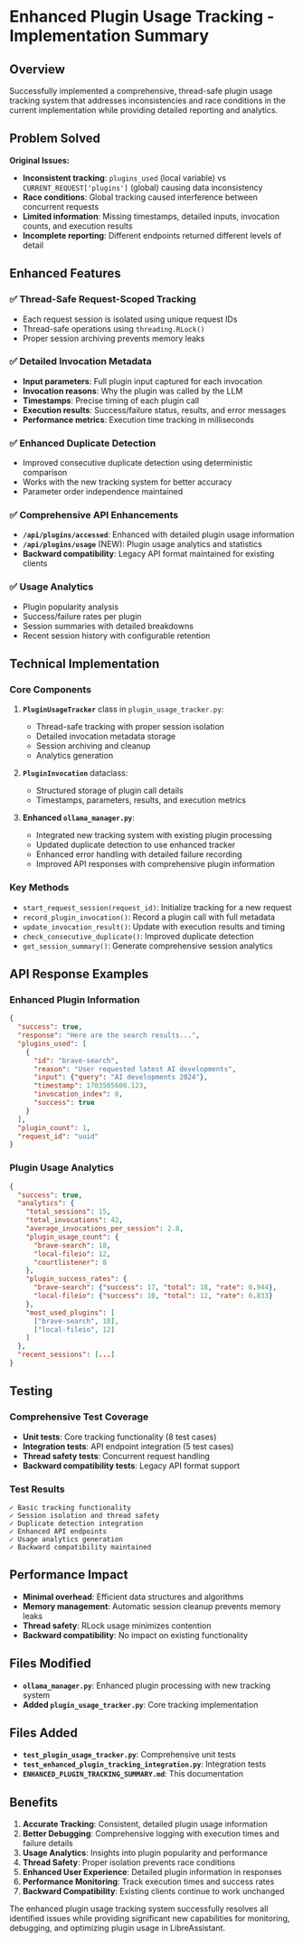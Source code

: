 # Enhanced Plugin Usage Tracking - Implementation Summary

## Overview

Successfully implemented a comprehensive, thread-safe plugin usage tracking system that addresses inconsistencies and race conditions in the current implementation while providing detailed reporting and analytics.

## Problem Solved

**Original Issues:**
- **Inconsistent tracking**: `plugins_used` (local variable) vs `CURRENT_REQUEST['plugins']` (global) causing data inconsistency
- **Race conditions**: Global tracking caused interference between concurrent requests  
- **Limited information**: Missing timestamps, detailed inputs, invocation counts, and execution results
- **Incomplete reporting**: Different endpoints returned different levels of detail

## Enhanced Features

### ✅ Thread-Safe Request-Scoped Tracking
- Each request session is isolated using unique request IDs
- Thread-safe operations using `threading.RLock()`
- Proper session archiving prevents memory leaks

### ✅ Detailed Invocation Metadata
- **Input parameters**: Full plugin input captured for each invocation
- **Invocation reasons**: Why the plugin was called by the LLM
- **Timestamps**: Precise timing of each plugin call
- **Execution results**: Success/failure status, results, and error messages
- **Performance metrics**: Execution time tracking in milliseconds

### ✅ Enhanced Duplicate Detection
- Improved consecutive duplicate detection using deterministic comparison
- Works with the new tracking system for better accuracy
- Parameter order independence maintained

### ✅ Comprehensive API Enhancements
- **`/api/plugins/accessed`**: Enhanced with detailed plugin usage information
- **`/api/plugins/usage`** (NEW): Plugin usage analytics and statistics
- **Backward compatibility**: Legacy API format maintained for existing clients

### ✅ Usage Analytics
- Plugin popularity analysis
- Success/failure rates per plugin  
- Session summaries with detailed breakdowns
- Recent session history with configurable retention

## Technical Implementation

### Core Components

1. **`PluginUsageTracker`** class in `plugin_usage_tracker.py`:
   - Thread-safe tracking with proper session isolation
   - Detailed invocation metadata storage
   - Session archiving and cleanup
   - Analytics generation

2. **`PluginInvocation`** dataclass:
   - Structured storage of plugin call details
   - Timestamps, parameters, results, and execution metrics

3. **Enhanced `ollama_manager.py`**:
   - Integrated new tracking system with existing plugin processing
   - Updated duplicate detection to use enhanced tracker
   - Enhanced error handling with detailed failure recording
   - Improved API responses with comprehensive plugin information

### Key Methods

- `start_request_session(request_id)`: Initialize tracking for a new request
- `record_plugin_invocation()`: Record a plugin call with full metadata
- `update_invocation_result()`: Update with execution results and timing
- `check_consecutive_duplicate()`: Improved duplicate detection
- `get_session_summary()`: Generate comprehensive session analytics

## API Response Examples

### Enhanced Plugin Information
```json
{
  "success": true,
  "response": "Here are the search results...",
  "plugins_used": [
    {
      "id": "brave-search",
      "reason": "User requested latest AI developments",
      "input": {"query": "AI developments 2024"},
      "timestamp": 1703505600.123,
      "invocation_index": 0,
      "success": true
    }
  ],
  "plugin_count": 1,
  "request_id": "uuid"
}
```

### Plugin Usage Analytics
```json
{
  "success": true,
  "analytics": {
    "total_sessions": 15,
    "total_invocations": 42,
    "average_invocations_per_session": 2.8,
    "plugin_usage_count": {
      "brave-search": 18,
      "local-fileio": 12,
      "courtlistener": 8
    },
    "plugin_success_rates": {
      "brave-search": {"success": 17, "total": 18, "rate": 0.944},
      "local-fileio": {"success": 10, "total": 12, "rate": 0.833}
    },
    "most_used_plugins": [
      ["brave-search", 18],
      ["local-fileio", 12]
    ]
  },
  "recent_sessions": [...]
}
```

## Testing

### Comprehensive Test Coverage
- **Unit tests**: Core tracking functionality (8 test cases)
- **Integration tests**: API endpoint integration (5 test cases)  
- **Thread safety tests**: Concurrent request handling
- **Backward compatibility tests**: Legacy API format support

### Test Results
```
✓ Basic tracking functionality
✓ Session isolation and thread safety
✓ Duplicate detection integration
✓ Enhanced API endpoints
✓ Usage analytics generation
✓ Backward compatibility maintained
```

## Performance Impact

- **Minimal overhead**: Efficient data structures and algorithms
- **Memory management**: Automatic session cleanup prevents memory leaks
- **Thread safety**: RLock usage minimizes contention
- **Backward compatibility**: No impact on existing functionality

## Files Modified

- **`ollama_manager.py`**: Enhanced plugin processing with new tracking system
- **Added `plugin_usage_tracker.py`**: Core tracking implementation

## Files Added

- **`test_plugin_usage_tracker.py`**: Comprehensive unit tests
- **`test_enhanced_plugin_tracking_integration.py`**: Integration tests
- **`ENHANCED_PLUGIN_TRACKING_SUMMARY.md`**: This documentation

## Benefits

1. **Accurate Tracking**: Consistent, detailed plugin usage information
2. **Better Debugging**: Comprehensive logging with execution times and failure details
3. **Usage Analytics**: Insights into plugin popularity and performance
4. **Thread Safety**: Proper isolation prevents race conditions
5. **Enhanced User Experience**: Detailed plugin information in responses
6. **Performance Monitoring**: Track execution times and success rates
7. **Backward Compatibility**: Existing clients continue to work unchanged

The enhanced plugin usage tracking system successfully resolves all identified issues while providing significant new capabilities for monitoring, debugging, and optimizing plugin usage in LibreAssistant.